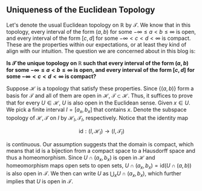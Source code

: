 ## Uniqueness of the Euclidean Topology

Let's denote the usual Euclidean topology on $\mathbb{R}$ by $\mathcal{T}$. We know that in this topology, every interval of the form $(a,b)$ for some $-\infty\leq a<b\leq \infty$ is open, and every interval of the form $[c,d]$ for some $-\infty<c< d<\infty$ is compact. These are the properties within our expectations, or at least they kind of align with our intuition. The question we are concerned about in this blog is:

<strong>Is $\mathcal{T}$ the unique topology on $\mathbb{R}$ such that every interval of the form $(a,b)$ for some $-\infty\leq a<b\leq \infty$ is open, and every interval of the form $[c,d]$ for some $-\infty<c< d<\infty$ is compact?</strong>

Suppose $\mathcal{H}$ is a topology that satisfy these properties. Since $\lbrace(a,b)\rbrace$ form a basis for $\mathcal{T}$ and all of them are open in $\mathcal{H}$, $\mathcal{T}\subset\mathcal{H}$. Thus, it suffices to prove that for every $U\in \mathcal{H}$, $U$ is also open in the Euclidean sense. Given $x\in U$. We pick a finite interval $I=[a_x,b_x]$ that contains $x$. Denote the subspace topology of $\mathcal{H},\mathcal{T}$ on $I$ by $\mathcal{H}_I,\mathcal{T}_I$, respectively. Notice that the identity map 

$$\text{id}: (I,\mathcal{H}_I)\rightarrow (I,\mathcal{T}_I)$$

is continuous. Our assumption suggests that the domain is compact, which means that $\text{id}$ is a bijection from a compact space to a Hausdorff space and thus a homeomorphism. Since $U\cap (a_x,b_x)$ is open in $\mathcal{H}$ and homeomorphism maps open sets to open sets, $U\cap (a_x,b_x)=\text{id}(U\cap (a,b))$ is also open in $\mathcal{T}$. We then can write $U$ as $\bigcup_{x}U\cap (a_x,b_x)$, which further implies that $U$ is open in $\mathcal{T}$.
